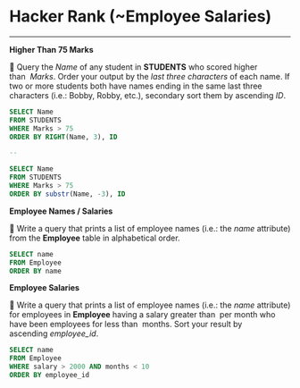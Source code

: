 # Hacker Rank (~Employee Salaries)

---

**Higher Than 75 Marks**

📌 Query the *Name* of any student in **STUDENTS** who scored higher than  *Marks*. Order your output by the *last three characters* of each name. If two or more students both have names ending in the same last three characters (i.e.: Bobby, Robby, etc.), secondary sort them by ascending *ID*.

```sql
SELECT Name
FROM STUDENTS
WHERE Marks > 75
ORDER BY RIGHT(Name, 3), ID

--

SELECT Name
FROM STUDENTS
WHERE Marks > 75
ORDER BY substr(Name, -3), ID

```

**Employee Names / Salaries**

📌 Write a query that prints a list of employee names (i.e.: the *name* attribute) from the **Employee** table in alphabetical order.

```sql
SELECT name
FROM Employee
ORDER BY name
```

**Employee Salaries**

📌 Write a query that prints a list of employee names (i.e.: the *name* attribute) for employees in **Employee** having a salary greater than  per month who have been employees for less than  months. Sort your result by ascending *employee_id*.

```sql
SELECT name
FROM Employee
WHERE salary > 2000 AND months < 10
ORDER BY employee_id
```